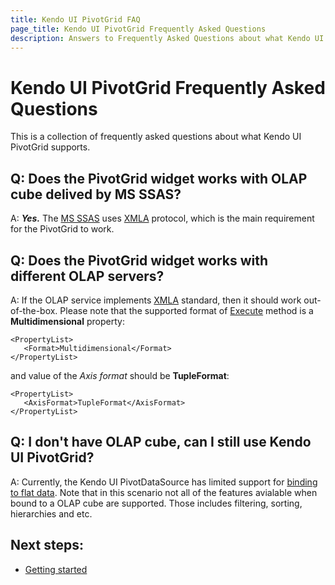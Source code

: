 ```yaml
---
title: Kendo UI PivotGrid FAQ
page_title: Kendo UI PivotGrid Frequently Asked Questions
description: Answers to Frequently Asked Questions about what Kendo UI PivotGrid supports
---
```


# Kendo UI PivotGrid Frequently Asked Questions

This is a collection of frequently asked questions about what Kendo UI PivotGrid supports.

## Q: Does the PivotGrid widget works with OLAP cube delived by MS SSAS?

A: _**Yes.**_ The [MS SSAS](http://technet.microsoft.com/en-us/library/ms175609(v=sql.90).aspx) uses [XMLA](http://en.wikipedia.org/wiki/XML_for_Analysis) protocol, which is the main requirement for the PivotGrid to work.

## Q: Does the PivotGrid widget works with different OLAP servers?

A: If the OLAP service implements [XMLA](http://en.wikipedia.org/wiki/XML_for_Analysis) standard, then it should work out-of-the-box. Please note that the supported format of [Execute](http://msdn.microsoft.com/en-us/library/ms186691.Aspx) method is a **Multidimensional** property:

	<PropertyList>
       <Format>Multidimensional</Format>
    </PropertyList>

and value of the *Axis format* should be **TupleFormat**:

	<PropertyList>
       <AxisFormat>TupleFormat</AxisFormat>
    </PropertyList>

## Q: I don't have OLAP cube, can I still use Kendo UI PivotGrid?

A: Currently, the Kendo UI PivotDataSource has limited support for [binding to flat data](http://demos.telerik.com/kendo-ui/pivotgrid/local-flat-data-binding). Note that in this scenario not all of the features avialable when bound to a OLAP cube are supported. Those includes filtering, sorting, hierarchies and etc.

## Next steps:
- [Getting started](/web/pivotgrid/overview)
